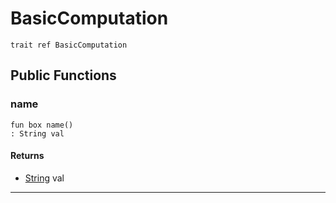 # BasicComputation

```pony
trait ref BasicComputation
```

## Public Functions

### name

```pony
fun box name()
: String val
```

#### Returns

* [String](builtin-String) val

---


